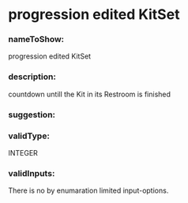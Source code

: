 

# progression edited KitSet



  


### nameToShow:
  
progression edited KitSet  


### description:
  
countdown untill the Kit in its Restroom is finished  


### suggestion:
  
  


### validType:
  
INTEGER  


### validInputs:
  
There is no by enumaration limited input-options.

